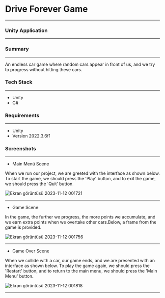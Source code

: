 # Drive Forever Game

___

### Unity Application

---

### Summary

---

An endless car game where random cars appear in front of us, and we try to progress without hitting these cars.

### Tech Stack

---

* Unity
* C#

### Requirements

---

* Unity
* Version 2022.3.6f1
  
### Screenshots

---

* Main Menü Scene

When we run our project, we are greeted with the interface as shown below. To start the game, we should press the 'Play' button, and to exit the game, we should press the 'Quit' button.

![Ekran görüntüsü 2023-11-12 001721](https://github.com/ssercanozerr/Drive-Forever/assets/83230914/b4597e64-64aa-4d45-b03b-f544ffea8382)

---

* Game Scene

In the game, the further we progress, the more points we accumulate, and we earn extra points when we overtake other cars.Below, a frame from the game is provided.

![Ekran görüntüsü 2023-11-12 001756](https://github.com/ssercanozerr/Drive-Forever/assets/83230914/e8e48d26-6436-47fa-ab77-21e8ec5d38fb)

---

* Game Over Scene

When we collide with a car, our game ends, and we are presented with an interface as shown below. To play the game again, we should press the 'Restart' button, and to return to the main menu, we should press the 'Main Menu' button.

![Ekran görüntüsü 2023-11-12 001818](https://github.com/ssercanozerr/Drive-Forever/assets/83230914/c94061b7-66d2-494d-943b-670872de5ba8)

---
